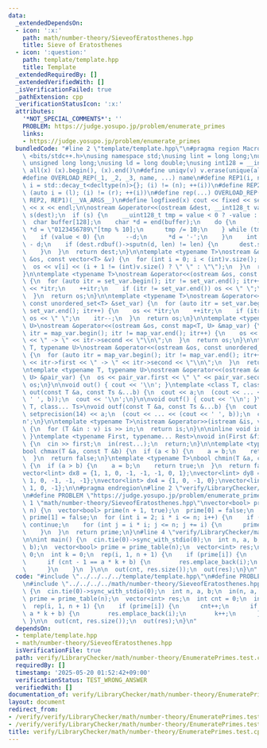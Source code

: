 ```yaml
---
data:
  _extendedDependsOn:
  - icon: ':x:'
    path: math/number-theory/SieveofEratosthenes.hpp
    title: Sieve of Eratosthenes
  - icon: ':question:'
    path: template/template.hpp
    title: Template
  _extendedRequiredBy: []
  _extendedVerifiedWith: []
  _isVerificationFailed: true
  _pathExtension: cpp
  _verificationStatusIcon: ':x:'
  attributes:
    '*NOT_SPECIAL_COMMENTS*': ''
    PROBLEM: https://judge.yosupo.jp/problem/enumerate_primes
    links:
    - https://judge.yosupo.jp/problem/enumerate_primes
  bundledCode: "#line 2 \"template/template.hpp\"\n#pragma region Macros\n#include\
    \ <bits/stdc++.h>\nusing namespace std;\nusing lint = long long;\nusing ull =\
    \ unsigned long long;\nusing ld = long double;\nusing int128 = __int128_t;\n#define\
    \ all(x) (x).begin(), (x).end()\n#define uniqv(v) v.erase(unique(all(v)), v.end())\n\
    #define OVERLOAD_REP(_1, _2, _3, name, ...) name\n#define REP1(i, n) for (auto\
    \ i = std::decay_t<decltype(n)>{}; (i) != (n); ++(i))\n#define REP2(i, l, r) for\
    \ (auto i = (l); (i) != (r); ++(i))\n#define rep(...) OVERLOAD_REP(__VA_ARGS__,\
    \ REP2, REP1)(__VA_ARGS__)\n#define logfixed(x) cout << fixed << setprecision(10)\
    \ << x << endl;\n\nostream &operator<<(ostream &dest, __int128_t value) {\n  ostream::sentry\
    \ s(dest);\n  if (s) {\n    __uint128_t tmp = value < 0 ? -value : value;\n  \
    \  char buffer[128];\n    char *d = end(buffer);\n    do {\n      --d;\n     \
    \ *d = \"0123456789\"[tmp % 10];\n      tmp /= 10;\n    } while (tmp != 0);\n\
    \    if (value < 0) {\n      --d;\n      *d = '-';\n    }\n    int len = end(buffer)\
    \ - d;\n    if (dest.rdbuf()->sputn(d, len) != len) {\n      dest.setstate(ios_base::badbit);\n\
    \    }\n  }\n  return dest;\n}\n\ntemplate <typename T>\nostream &operator<<(ostream\
    \ &os, const vector<T> &v) {\n  for (int i = 0; i < (int)v.size(); i++) {\n  \
    \  os << v[i] << (i + 1 != (int)v.size() ? \" \" : \"\");\n  }\n  return os;\n\
    }\n\ntemplate <typename T>\nostream &operator<<(ostream &os, const set<T> &set_var)\
    \ {\n  for (auto itr = set_var.begin(); itr != set_var.end(); itr++) {\n    os\
    \ << *itr;\n    ++itr;\n    if (itr != set_var.end()) os << \" \";\n    itr--;\n\
    \  }\n  return os;\n}\n\ntemplate <typename T>\nostream &operator<<(ostream &os,\
    \ const unordered_set<T> &set_var) {\n  for (auto itr = set_var.begin(); itr !=\
    \ set_var.end(); itr++) {\n    os << *itr;\n    ++itr;\n    if (itr != set_var.end())\
    \ os << \" \";\n    itr--;\n  }\n  return os;\n}\n\ntemplate <typename T, typename\
    \ U>\nostream &operator<<(ostream &os, const map<T, U> &map_var) {\n  for (auto\
    \ itr = map_var.begin(); itr != map_var.end(); itr++) {\n    os << itr->first\
    \ << \" -> \" << itr->second << \"\\n\";\n  }\n  return os;\n}\n\ntemplate <typename\
    \ T, typename U>\nostream &operator<<(ostream &os, const unordered_map<T, U> &map_var)\
    \ {\n  for (auto itr = map_var.begin(); itr != map_var.end(); itr++) {\n    os\
    \ << itr->first << \" -> \" << itr->second << \"\\n\";\n  }\n  return os;\n}\n\
    \ntemplate <typename T, typename U>\nostream &operator<<(ostream &os, const pair<T,\
    \ U> &pair_var) {\n  os << pair_var.first << \" \" << pair_var.second;\n  return\
    \ os;\n}\n\nvoid out() { cout << '\\n'; }\ntemplate <class T, class... Ts>\nvoid\
    \ out(const T &a, const Ts &...b) {\n  cout << a;\n  (cout << ... << (cout <<\
    \ ' ', b));\n  cout << '\\n';\n}\n\nvoid outf() { cout << '\\n'; }\ntemplate <class\
    \ T, class... Ts>\nvoid outf(const T &a, const Ts &...b) {\n  cout << fixed <<\
    \ setprecision(14) << a;\n  (cout << ... << (cout << ' ', b));\n  cout << '\\\
    n';\n}\n\ntemplate <typename T>\nistream &operator>>(istream &is, vector<T> &v)\
    \ {\n  for (T &in : v) is >> in;\n  return is;\n}\n\ninline void in(void) { return;\
    \ }\ntemplate <typename First, typename... Rest>\nvoid in(First &first, Rest &...rest)\
    \ {\n  cin >> first;\n  in(rest...);\n  return;\n}\n\ntemplate <typename T>\n\
    bool chmax(T &a, const T &b) {\n  if (a < b) {\n    a = b;\n    return true;\n\
    \  }\n  return false;\n}\ntemplate <typename T>\nbool chmin(T &a, const T &b)\
    \ {\n  if (a > b) {\n    a = b;\n    return true;\n  }\n  return false;\n}\n\n\
    vector<lint> dx8 = {1, 1, 0, -1, -1, -1, 0, 1};\nvector<lint> dy8 = {0, 1, 1,\
    \ 1, 0, -1, -1, -1};\nvector<lint> dx4 = {1, 0, -1, 0};\nvector<lint> dy4 = {0,\
    \ 1, 0, -1};\n\n#pragma endregion\n#line 2 \"verify/LibraryChecker/math/number-theory/EnumeratePrimes.test.cpp\"\
    \n#define PROBLEM \"https://judge.yosupo.jp/problem/enumerate_primes\"\n#line\
    \ 1 \"math/number-theory/SieveofEratosthenes.hpp\"\nvector<bool> prime_table(int\
    \ n) {\n  vector<bool> prime(n + 1, true);\n  prime[0] = false;\n  if (n >= 1)\
    \ prime[1] = false;\n  for (int i = 2; i * i <= n; i++) {\n    if (!prime[i])\
    \ continue;\n    for (int j = i * i; j <= n; j += i) {\n      prime[j] = false;\n\
    \    }\n  }\n  return prime;\n}\n#line 4 \"verify/LibraryChecker/math/number-theory/EnumeratePrimes.test.cpp\"\
    \n\nint main() {\n  cin.tie(0)->sync_with_stdio(0);\n  int n, a, b;\n  in(n, a,\
    \ b);\n  vector<bool> prime = prime_table(n);\n  vector<int> res;\n  int cnt =\
    \ 0;\n  int k = 0;\n  rep(i, 1, n + 1) {\n    if (prime[i]) {\n      cnt++;\n\
    \      if (cnt - 1 == a * k + b) {\n        res.emplace_back(i);\n        k++;\n\
    \      }\n    }\n  }\n\n  out(cnt, res.size());\n  out(res);\n}\n"
  code: "#include \"../../../../template/template.hpp\"\n#define PROBLEM \"https://judge.yosupo.jp/problem/enumerate_primes\"\
    \n#include \"../../../../math/number-theory/SieveofEratosthenes.hpp\"\n\nint main()\
    \ {\n  cin.tie(0)->sync_with_stdio(0);\n  int n, a, b;\n  in(n, a, b);\n  vector<bool>\
    \ prime = prime_table(n);\n  vector<int> res;\n  int cnt = 0;\n  int k = 0;\n\
    \  rep(i, 1, n + 1) {\n    if (prime[i]) {\n      cnt++;\n      if (cnt - 1 ==\
    \ a * k + b) {\n        res.emplace_back(i);\n        k++;\n      }\n    }\n \
    \ }\n\n  out(cnt, res.size());\n  out(res);\n}\n"
  dependsOn:
  - template/template.hpp
  - math/number-theory/SieveofEratosthenes.hpp
  isVerificationFile: true
  path: verify/LibraryChecker/math/number-theory/EnumeratePrimes.test.cpp
  requiredBy: []
  timestamp: '2025-05-20 01:52:42+09:00'
  verificationStatus: TEST_WRONG_ANSWER
  verifiedWith: []
documentation_of: verify/LibraryChecker/math/number-theory/EnumeratePrimes.test.cpp
layout: document
redirect_from:
- /verify/verify/LibraryChecker/math/number-theory/EnumeratePrimes.test.cpp
- /verify/verify/LibraryChecker/math/number-theory/EnumeratePrimes.test.cpp.html
title: verify/LibraryChecker/math/number-theory/EnumeratePrimes.test.cpp
---
```

